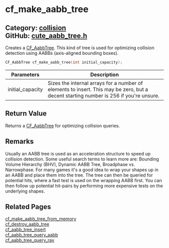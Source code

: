 [](../header.md ':include')

# cf_make_aabb_tree

Category: [collision](https://github.com/RandyGaul/cute_framework/blob/master/docs/api_reference?id=collision)  
GitHub: [cute_aabb_tree.h](https://github.com/RandyGaul/cute_framework/blob/master/include/cute_aabb_tree.h)  
---

Creates a [CF_AabbTree](https://github.com/RandyGaul/cute_framework/blob/master/docs/collision/cf_aabbtree.md). This kind of tree is used for optimizing collision detection using AABBs (axis-aligned bounding boxes).

```cpp
CF_AabbTree cf_make_aabb_tree(int initial_capacity);
```

Parameters | Description
--- | ---
initial_capacity | Sizes the internal arrays for a number of elements to insert. This may be zero, but a decent starting number is 256 if you're unsure.

## Return Value

Returns a [CF_AabbTree](https://github.com/RandyGaul/cute_framework/blob/master/docs/collision/cf_aabbtree.md) for optimizing collision queries.

## Remarks

Usually an AABB tree is used as an acceleration structure to speed up collision detection. Some useful search terms to learn more are:
Bounding Volume Hierarchy (BHV), Dynamic AABB Tree, Broadphase vs. Narrowphase. For many games it's a good idea to wrap your shapes up
in an AABB and place them into the tree. The tree can then be queried for potential hits, where a fast test is used on the wrapping AABB
first. You can then follow up potential hit-pairs by performing more expensive tests on the underlying shapes.

## Related Pages

[cf_make_aabb_tree_from_memory](https://github.com/RandyGaul/cute_framework/blob/master/docs/collision/cf_make_aabb_tree_from_memory.md)  
[cf_destroy_aabb_tree](https://github.com/RandyGaul/cute_framework/blob/master/docs/collision/cf_destroy_aabb_tree.md)  
[cf_aabb_tree_insert](https://github.com/RandyGaul/cute_framework/blob/master/docs/collision/cf_aabb_tree_insert.md)  
[cf_aabb_tree_query_aabb](https://github.com/RandyGaul/cute_framework/blob/master/docs/collision/cf_aabb_tree_query_aabb.md)  
[cf_aabb_tree_query_ray](https://github.com/RandyGaul/cute_framework/blob/master/docs/collision/cf_aabb_tree_query_ray.md)  
